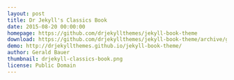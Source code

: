 ```yaml
---
layout: post
title: Dr Jekyll's Classics Book
date: 2015-08-20 00:00:00
homepage: https://github.com/drjekyllthemes/jekyll-book-theme
download: https://github.com/drjekyllthemes/jekyll-book-theme/archive/gh-pages.zip
demo: http://drjekyllthemes.github.io/jekyll-book-theme/
author: Gerald Bauer
thumbnail: drjekyll-classics-book.png
license: Public Domain
---
```

